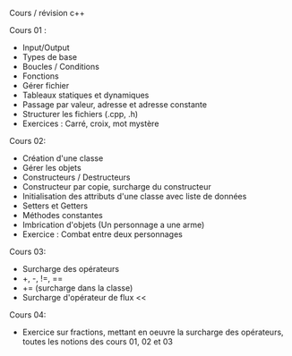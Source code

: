 Cours / révision c++

Cours 01 :
- Input/Output
- Types de base
- Boucles / Conditions
- Fonctions
- Gérer fichier
- Tableaux statiques et dynamiques
- Passage par valeur, adresse et adresse constante
- Structurer les fichiers (.cpp, .h)
- Exercices : Carré, croix, mot mystère

Cours 02:
- Création d'une classe
- Gérer les objets
- Constructeurs / Destructeurs
- Constructeur par copie, surcharge du constructeur
- Initialisation des attributs d'une classe avec liste de données
- Setters et Getters
- Méthodes constantes
- Imbrication d'objets (Un personnage a une arme)
- Exercice : Combat entre deux personnages

Cours 03:
- Surcharge des opérateurs
- +, -, !=, ==
- += (surcharge dans la classe)
- Surcharge d'opérateur de flux <<

Cours 04:
- Exercice sur fractions, mettant en oeuvre	
  la surcharge des opérateurs, toutes les 
  notions des cours 01, 02 et 03